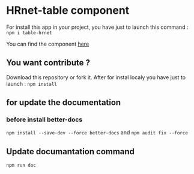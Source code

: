 # HRnet-table component
For install this app in your project, you have just to launch this command :
``npm i table-hrnet``

You can find the component [here](https://www.npmjs.com/package/table-hrnet)

## You want contribute ?
Download this repository or fork it.
After for instal localy you have just to launch :
``npm install``

## for update the documentation

### before install better-docs
``npm install --save-dev --force better-docs``
and
``npm audit fix --force``

## Update documantation command
``npm run doc``

